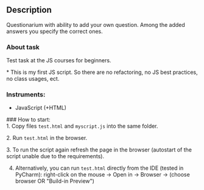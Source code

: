 ## Description
Questionarium with ability to add your own question. Among the added answers you specify the correct ones. 

### About task

Test task at the JS courses for beginners.
<p>* This is my first JS script. So there are no refactoring, no JS best practices, no class usages, ect.

### Instruments:
- JavaScript (+HTML)


###<a> How to start: <br>
<a>1. Copy files `test.html` and `myscript.js` into the same folder.</a>

<a>2. Run `test.html` in the browser.</a>

<a>3. To run the script again refresh the page in the browser (autostart of the script unable due to the requirements).</a>

4. Alternatively, you can run `test.html` directly from the IDE (tested in PyCharm): right-click on the mouse -> Open in -> Browser -> (choose browser OR "Build-in Preview")